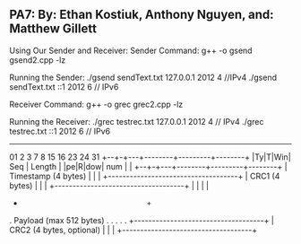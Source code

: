 PA7:
By: Ethan Kostiuk, Anthony Nguyen, and: Matthew Gillett
-------------------------------------------------------------------------------------------------------------------------
Using Our Sender and Receiver: 
Sender Command: 
g++ -o gsend gsend2.cpp -lz

Running the Sender:
./gsend sendText.txt 127.0.0.1 2012 4 //IPv4
./gsend sendText.txt ::1 2012 6 // IPv6

Receiver Command: 
g++ -o grec grec2.cpp -lz

Running the Receiver:
./grec testrec.txt 127.0.0.1 2012 4 // IPv4
./grec testrec.txt ::1 2012 6 // IPv6

-------------------------------------------------------------------------------------------------------------------------

 01 2 3 7 8     15 16     23 24     31
+--+-+---+--------+---------+--------+
|Ty|T|Win|   Seq  |       Length     |
|pe|R|dow|   num  |                  |
+--+-+---+--------+---------+--------+
|       Timestamp (4 bytes)          |
|                                    |
+------------------------------------+
|       CRC1 (4 bytes)               |
|                                    |
+------------------------------------+
|                                    |
|                                    |
+                                    +
.       Payload (max 512 bytes)      .
.                                    .
.                                    .
+------------------------------------+
|       CRC2 (4 bytes, optional)     |
|                                    |
+------------------------------------+
